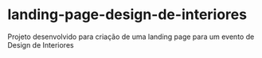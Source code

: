 # landing-page-design-de-interiores
Projeto desenvolvido para criação de uma landing page para um evento de Design de Interiores
